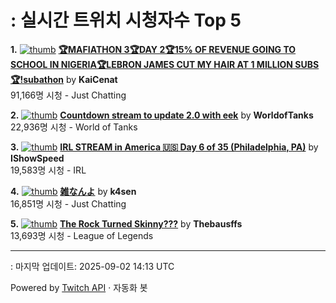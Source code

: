# : 실시간 트위치 시청자수 Top 5

**1.** [![thumb](https://static-cdn.jtvnw.net/previews-ttv/live_user_kaicenat-320x180.jpg)](https://twitch.tv/KaiCenat)
**[🏆MAFIATHON 3🏆DAY 2🏆15% OF REVENUE GOING TO SCHOOL IN NIGERIA🏆LEBRON JAMES CUT MY HAIR AT 1 MILLION SUBS🏆!subathon](https://twitch.tv/KaiCenat)** by **KaiCenat**<br>91,166명 시청  - Just Chatting

**2.** [![thumb](https://static-cdn.jtvnw.net/previews-ttv/live_user_worldoftanks-320x180.jpg)](https://twitch.tv/WorldofTanks)
**[Countdown stream to update 2.0 with eek](https://twitch.tv/WorldofTanks)** by **WorldofTanks**<br>22,936명 시청  - World of Tanks

**3.** [![thumb](https://static-cdn.jtvnw.net/previews-ttv/live_user_ishowspeed-320x180.jpg)](https://twitch.tv/IShowSpeed)
**[IRL STREAM in America 🇺🇸 Day 6 of 35 (Philadelphia, PA)](https://twitch.tv/IShowSpeed)** by **IShowSpeed**<br>19,583명 시청  - IRL

**4.** [![thumb](https://static-cdn.jtvnw.net/previews-ttv/live_user_k4sen-320x180.jpg)](https://twitch.tv/k4sen)
**[雑なんよ](https://twitch.tv/k4sen)** by **k4sen**<br>16,851명 시청  - Just Chatting

**5.** [![thumb](https://static-cdn.jtvnw.net/previews-ttv/live_user_thebausffs-320x180.jpg)](https://twitch.tv/Thebausffs)
**[The Rock Turned Skinny???](https://twitch.tv/Thebausffs)** by **Thebausffs**<br>13,693명 시청  - League of Legends


---
: 마지막 업데이트: 2025-09-02 14:13 UTC

Powered by [Twitch API](https://dev.twitch.tv/docs/api/reference) · 자동화 봇